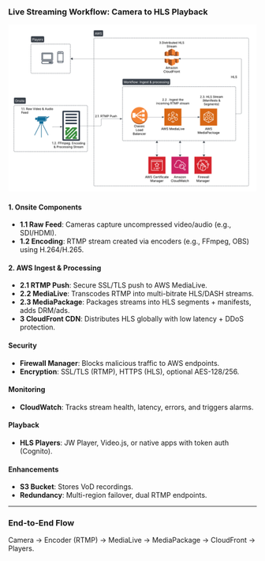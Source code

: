 
### **Live Streaming Workflow: Camera to HLS Playback**  
![Live Streaming Architecture](../Architecture_diagram.png)  

#### **1. Onsite Components**  
- **1.1 Raw Feed**: Cameras capture uncompressed video/audio (e.g., SDI/HDMI).  
- **1.2 Encoding**: RTMP stream created via encoders (e.g., FFmpeg, OBS) using H.264/H.265.  

#### **2. AWS Ingest & Processing**  
- **2.1 RTMP Push**: Secure SSL/TLS push to AWS MediaLive.  
- **2.2 MediaLive**: Transcodes RTMP into multi-bitrate HLS/DASH streams.  
- **2.3 MediaPackage**: Packages streams into HLS segments + manifests, adds DRM/ads.  
- **3 CloudFront CDN**: Distributes HLS globally with low latency + DDoS protection.  

#### **Security**  
- **Firewall Manager**: Blocks malicious traffic to AWS endpoints.  
- **Encryption**: SSL/TLS (RTMP), HTTPS (HLS), optional AES-128/256.  

#### **Monitoring**  
- **CloudWatch**: Tracks stream health, latency, errors, and triggers alarms.  

#### **Playback**  
- **HLS Players**: JW Player, Video.js, or native apps with token auth (Cognito).  

#### **Enhancements**  
- **S3 Bucket**: Stores VoD recordings.  
- **Redundancy**: Multi-region failover, dual RTMP endpoints.  

---

### **End-to-End Flow**  
Camera → Encoder (RTMP) → MediaLive → MediaPackage → CloudFront → Players.  
